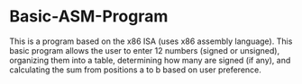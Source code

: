 # Basic-ASM-Program
This is a program based on the x86 ISA (uses x86 assembly language).  This basic program allows the user to enter 12 numbers (signed or unsigned), organizing them into a table, determining how many are signed (if any), and calculating the sum from positions a to b based on user preference.
